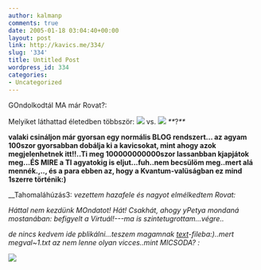 ```yaml
---
author: kalmanp
comments: true
date: 2005-01-18 03:04:40+00:00
layout: post
link: http://kavics.me/334/
slug: '334'
title: Untitled Post
wordpress_id: 334
categories:
- Uncategorized
---
```


GOndolkodtál MA már Rovat?:




Melyiket láthattad életedben többször: ![](http://kavics.freeblog.hu/Files/zaszlo.jpg) vs. ![](http://kavics.freeblog.hu/Files/zaszloXP.jpg) _**_?_**_




**__valaki csináljon már gyorsan egy normális BLOG rendszert... az agyam 100szor gyorsabban dobálja ki a kavicsokat, mint ahogy azok megjelenhetnek itt!!..Ti meg 100000000000szor lassanbban kjapjátok meg...ÉS MIRE a TI agyatokig is eljut...fuh..nem becsülöm meg..mert alá mennék.,.., és a para ebben az, hogy a Kvantum-valüságban ez mind 1szerre történik:)__**




__Tahomaláhúzás3: _vezettem hazafele és nagyot elmélkedtem Rovat:_




_Háttal nem kezdünk MOndatot! Hát! Csakhát, ahogy yPetya mondaná mostanában: befigyelt a Virtuál!---ma is szintetugrottam...végre.._




_de nincs kedvem ide pblikálni...teszem magamnak _[_text_](http://kavics.freeblog.hu/Files/text.txt)_-fileba:)..mert _megval~1.txt_ az nem lenne olyan vicces..mint _MICSODA_? :_




![](http://kavics.freeblog.hu/Files/micsoda.jpg)
